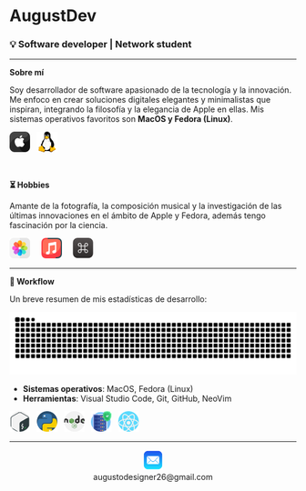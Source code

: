 # AugustDev
### 💡 Software developer | Network student

<hr>

**Sobre mí**

Soy desarrollador de software apasionado de la tecnología y la innovación. Me enfoco en crear soluciones digitales elegantes y minimalistas que inspiran, integrando la filosofía y la elegancia de Apple en ellas. Mis sistemas operativos favoritos son **MacOS y Fedora (Linux)**.

<img src="apple.png" alt="OS" width="36" height="auto"> &nbsp; <img src="linux.png" alt="OS" width="36" height="auto">

<br>


**⏳ Hobbies**

Amante de la fotografía, la composición musical y la investigación de las últimas innovaciones en el ámbito de Apple y Fedora, además tengo fascinación por la ciencia.

<img src="photos.png" alt="photos" width="36" height="auto"> &nbsp; &nbsp; <img src="music.png" alt="music" width="36" height="auto"> &nbsp; &nbsp; <img src="keyboard-shortcut.png" alt="keyboard" width="36" height="auto">

<hr>

**🚀 Workflow**

Un breve resumen de mis estadísticas de desarrollo:

<!--Area de repositorios creados-->

![github-snake](dist/github-user-contribution.svg)

<!--Area de estadisticas-->
* **Sistemas operativos**: MacOS, Fedora (Linux)
* **Herramientas**: Visual Studio Code, Git, GitHub, NeoVim

<img src="lenguajes/gnu-bash.png" alt="Code" width="36" height="auto"> &nbsp; <img src="lenguajes/python.png" alt="Code" width="36" height="auto"> &nbsp; <img src="lenguajes/nodejs.png" alt="Code" width="36" height="auto"> &nbsp; <img src="lenguajes/server.png" alt="Code" width="36" height="auto"> &nbsp; <img src="lenguajes/react.png" alt="Code" width="36" height="auto"> &nbsp; 

<hr>

<div align="center">
  <img src="mail.png" alt="Mail" width="36" height="auto">
  <br>
  <a href="mailto:augustodesigner26@gmail.com" style="text-decoration: none;" >augustodesigner26@gmail.com</a>
</div>

